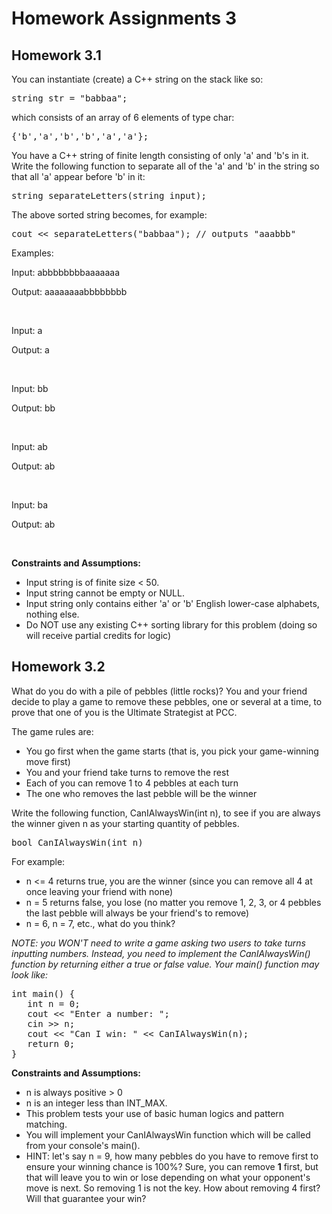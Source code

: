# Homework Assignments 3

## Homework 3.1
You can instantiate (create) a C++ string on the stack like so:

<pre>
string str = "babbaa";
</pre>

which consists of an array of 6 elements of type char:

<pre>
{'b','a','b','b','a','a'};
</pre>

You have a C++ string of finite length consisting of only 'a' and 'b's in it. Write the following function to separate all of the 'a' and 'b' in the string so that all 'a' appear before 'b' in it:

<pre>
string separateLetters(string input); 
</pre>

The above sorted string becomes, for example: 

<pre>
cout << separateLetters("babbaa"); // outputs "aaabbb"
</pre>

Examples:

Input: abbbbbbbbaaaaaaa

Output: aaaaaaaabbbbbbbb

<br />

Input: a

Output: a

<br />

Input: bb

Output: bb

<br />

Input: ab

Output: ab

<br />

Input: ba

Output: ab

<br />

**Constraints and Assumptions:**

* Input string is of finite size < 50.
* Input string cannot be empty or NULL.
* Input string only contains either 'a' or 'b' English lower-case alphabets, nothing else.
* Do NOT use any existing C++ sorting library for this problem (doing so will receive partial credits for logic)

## Homework 3.2
What do you do with a pile of pebbles (little rocks)? You and your friend decide to play a game to remove these pebbles, one or several at a time, to prove that one of you is the Ultimate Strategist at PCC.

The game rules are:

* You go first when the game starts (that is, you pick your game-winning move first)
* You and your friend take turns to remove the rest
* Each of you can remove 1 to 4 pebbles at each turn
* The one who removes the last pebble will be the winner

Write the following function, CanIAlwaysWin(int n), to see if you are always the winner given n as your starting quantity of pebbles.

<pre>
bool CanIAlwaysWin(int n) 
</pre>

For example:

* n <= 4 returns true, you are the winner (since you can remove all 4 at once leaving your friend with none)
* n = 5 returns false, you lose (no matter you remove 1, 2, 3, or 4 pebbles the last pebble will always be your friend's to remove)
* n = 6, n = 7, etc., what do you think?

*NOTE: you WON'T need to write a game asking two users to take turns inputting numbers. Instead, you need to implement the CanIAlwaysWin() function by returning either a true or false value. Your main() function may look like:*

<pre>
int main() {
   int n = 0;
   cout << "Enter a number: ";
   cin >> n;
   cout << "Can I win: " << CanIAlwaysWin(n);
   return 0;
}
</pre>

**Constraints and Assumptions:**

* n is always positive > 0
* n is an integer less than INT_MAX.
* This problem tests your use of basic human logics and pattern matching. 
* You will implement your CanIAlwaysWin function which will be called from your console's main().
* HINT: let's say n = 9, how many pebbles do you have to remove first to ensure your winning chance is 100%? Sure, you can remove **1** first, but that will leave you to win or lose depending on what your opponent's move is next. So removing 1 is not the key. How about removing 4 first? Will that guarantee your win?